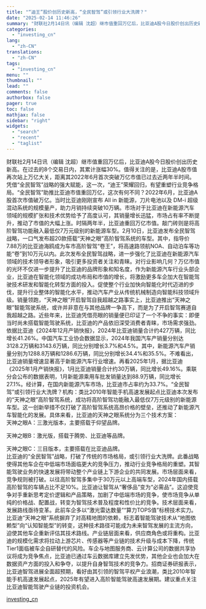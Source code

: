 ```yaml
---
title: "“迪王”股价创历史新高，“全民智驾”或引领行业大洗牌？"
date: "2025-02-14 11:46:26"
summary: "财联社2月14日讯（编辑 沈超）继市值重回万亿后，比亚迪A股今日股价创出历史新高。在过去的8个交易..."
categories:
  - "investing_cn"
lang:
  - "zh-CN"
translations:
  - "zh-CN"
tags:
  - "investing_cn"
menu: ""
thumbnail: ""
lead: ""
comments: false
authorbox: false
pager: true
toc: false
mathjax: false
sidebar: "right"
widgets:
  - "search"
  - "recent"
  - "taglist"
---
```


财联社2月14日讯（编辑 沈超）继市值重回万亿后，比亚迪A股今日股价创出历史新高。在过去的8个交易日内，其累计涨幅30%。值得关注的是，比亚迪A股市值再次站上万亿大关，距离其2022年6月首次突破万亿市值已过去近两年半时间。凭借“全民智驾”战略的强大赋能，这一次，“迪王”荣耀回归，有望重塑行业竞争格局。“全民智驾”助推比亚迪市值重回万亿，这次有何不同？2022年6月，比亚迪A股首次市值破万亿。当时比亚迪刚刚宣布 All in 新能源，刀片电池以及 DM-i 超级混动系统的规模量产，助力月销持续突破10万辆。市场对于比亚迪在新能源汽车领域的规模扩张和技术优势给予了高度认可，其销量增长迅猛，市场占有率不断提升，推动了市值的大幅上涨。时隔两年半，比亚迪重回万亿市值。敲门砖则是将高阶智驾功能融入最低仅7万元级别的新能源车型。2月10日，比亚迪发布全民智驾战略，一口气发布超20款搭载“天神之眼”高阶智驾系统的车型。其中，指导价7.88万的比亚迪海鸥成为车市高阶智驾“卷王”，将高速路领航NOA、自动泊车等功能“卷”到10万元以内。此次发布全民智驾战略，进一步强化了比亚迪在新能源汽车领域的技术领导者形象，吸引更多投资者关注和青睐。对行业影响几何？万亿市值的光环不仅进一步提升了比亚迪的品牌形象和知名度，作为新能源汽车行业头部企业，比亚迪在智能化领域的成功布局和市值的增长，将激励更多车企加大在智能驾驶技术研发和智能化转型方面的投入。促使整个行业加快向智能化时代迈进的步伐，提升行业整体的智能化水平，推动汽车产业从传统机械制造向智能科技领域升级。销量领跑，“天神之眼”开启智驾自我超越之路事实上，比亚迪推出“天神之眼”智能驾驶系统，或许并非意在与其他品牌一争高下，而是为了开启智驾赛道自我超越之路。近些年来，比亚迪凭借亮眼的销量便已印证了一个不争的事实：即便当时尚未搭载智能驾驶系统，比亚迪的产品依旧深受消费者青睐，市场需求强劲。依据比亚迪《2024年12月产销快报》，2024年比亚迪销量合计约427万辆，同比增长41.26%。中国汽车工业协会数据显示，2024年我国汽车产销量分别达3128.2万辆和3143.6万辆，同比分别增长3.7%和4.5%。其中，新能源汽车产销量分别为1288.8万辆和1286.6万辆，同比分别增长34.4%和35.5%。不难看出，比亚迪销量增速显著高于新能源汽车行业增速。再看2025年1月，据比亚迪《2025年1月产销快报》，1月比亚迪销量合计约30万辆，同比增长49.16%。乘联分会公布的数据表明，1月新能源乘用车批发销量达到88.9万辆，同比增长27.1%。经计算，在国内新能源汽车市场，比亚迪市占率约为33.7%。“全民智驾”或引领行业大洗牌？机构：类比2010年智能手机高速发展起点‌比亚迪本次发布的“天神之眼”高阶智驾系统，成功将高阶智驾功能融入最低仅7万元级别的新能源车型‌。这一创新举措不仅打破了高阶智驾系统高昂价格的壁垒，还推动了新能源汽车智能化的发展。具体来看，比亚迪的天神之眼系统分为三个技术方案：  
天神之眼A：三激光版本，主要搭载于仰望品牌。  
  
天神之眼B：激光版，搭载于腾势、比亚迪等品牌。  
  
天神之眼C：三目版本，主要搭载在比亚迪品牌。  
比亚迪的“全民智驾”战略，打破了传统的市场格局，或引领行业大洗牌。此番战略使得其他车企在中低端市场面临更大的竞争压力，推动行业竞争格局的重塑。其智能驾驶业务的快速发展将带动整个产业链上下游企业的共同发展。市场层面来看，竞争规则被打破。以往高阶智驾多集中于30万元以上高端车型，2024年国内搭载高阶智驾的车辆占比不足10%。比亚迪让智驾从“奢侈品”变为“必需品”。这迫使竞争对手重新思考定价逻辑和产品策略，加剧了中低端市场的竞争，使市场竞争从单纯的价格战、配置战，转变为智驾技术普及程度和性价比的竞争。技术层面来看，发展路线亟待变革。此前车企多以“激光雷达数量”“算力TOPS值”标榜技术实力。比亚迪“天神之眼”系统摒弃了对高精地图的依赖，标志着智能驾驶技术从“地图依赖型”向“认知智能型”的转变，这种技术路径可能成为未来智驾发展的主流方向，迫使其他车企重新评估其技术路线。产业链层面来看，供应商角色或将重构。比亚迪的规模化需求将拉动上游芯片、传感器等产业链的技术升级与成本下降，传统Tier1面临被车企自研替代的风险。车企与地图服务商、云计算公司的数据共享协议将成为竞争焦点，比亚迪已通过车云数据库建立先发优势，其他企业也会加大在数据资产方面的投入和争夺，以提升自身智驾技术的竞争力。招商证券研报表示，比亚迪智驾进展全面超预期，看好由其引领的智驾平权产业浪潮，类比2010年智能手机高速发展起点，2025年有望进入高阶智能驾驶高速发展期。建议重点关注比亚迪智能驾驶产业链的投资机会。

[investing_cn](https://cn.investing.com/news/stock-market-news/article-2671388)
